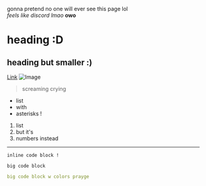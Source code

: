 gonna pretend no one will ever see this page lol \
*feels like discord lmao*
**owo**
# heading :D
## heading but smaller :)
[Link](https://twitch.tv)
![Image](https://c.tenor.com/ifx89-6vO4EAAAAC/wooper-wooper-wednesday.gif)
> screaming crying

* list
* with
* asterisks !

1. list
2. but it's
3. numbers instead

--- 
`inline code block !`
```
big code block
```
```yaml
big code block w colors prayge
```